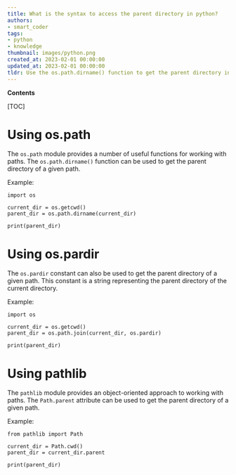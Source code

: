 ```yaml
---
title: What is the syntax to access the parent directory in python?
authors:
- smart_coder
tags:
- python
- knowledge
thumbnail: images/python.png
created_at: 2023-02-01 00:00:00
updated_at: 2023-02-01 00:00:00
tldr: Use the os.path.dirname() function to get the parent directory in Python.
---
```


**Contents**

[TOC]

# Using os.path

The `os.path` module provides a number of useful functions for working with paths. The `os.path.dirname()` function can be used to get the parent directory of a given path.

Example:
```
import os

current_dir = os.getcwd()
parent_dir = os.path.dirname(current_dir)

print(parent_dir)
```

# Using os.pardir

The `os.pardir` constant can also be used to get the parent directory of a given path. This constant is a string representing the parent directory of the current directory.

Example:
```
import os

current_dir = os.getcwd()
parent_dir = os.path.join(current_dir, os.pardir)

print(parent_dir)
```

# Using pathlib

The `pathlib` module provides an object-oriented approach to working with paths. The `Path.parent` attribute can be used to get the parent directory of a given path.

Example:
```
from pathlib import Path

current_dir = Path.cwd()
parent_dir = current_dir.parent

print(parent_dir)
```
